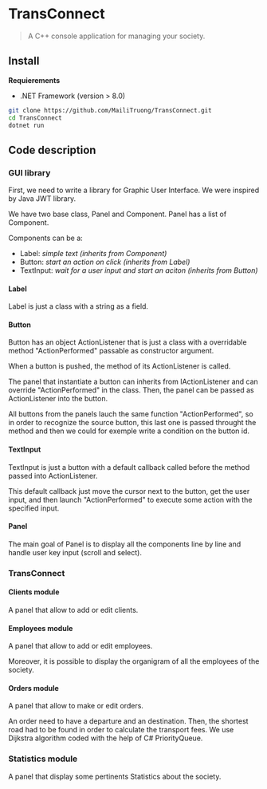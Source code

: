 
# TransConnect

> A C++ console application for managing your society.

## Install

**Requierements**
- .NET Framework (version > 8.0)

```bash
git clone https://github.com/MailiTruong/TransConnect.git
cd TransConnect
dotnet run
```

## Code description

### GUI library

First, we need to write a library for Graphic User Interface. We were inspired by Java JWT library.

We have two base class, Panel and Component. Panel has a list of Component.

Components can be a:

- Label: *simple text (inherits from Component)*
- Button: *start an action on click (inherits from Label)*
- TextInput: *wait for a user input and start an aciton (inherits from Button)*

#### Label

Label is just a class with a string as a field.

#### Button

Button has an object ActionListener that is just a class with a overridable method "ActionPerformed" passable as constructor argument.

When a button is pushed, the method of its ActionListener is called.

The panel that instantiate a button can inherits from IActionListener and can override "ActionPerformed" in the class. Then, the panel can be passed as ActionListener into the button.

All buttons from the panels lauch the same function "ActionPerformed", so in order to recognize the source button, this last one is passed throught the method and then we could for exemple write a condition on the button id.

#### TextInput

TextInput is just a button with a default callback called before the method passed into ActionListener.

This default callback just move the cursor next to the button, get the user input, and then launch "ActionPerformed" to execute some action with the specified input.

#### Panel

The main goal of Panel is to display all the components line by line and handle user key input (scroll and select).

### TransConnect

#### Clients module

A panel that allow to add or edit clients.

#### Employees module

A panel that allow to add or edit employees.

Moreover, it is possible to display the organigram of all the employees of the society.

#### Orders module

A panel that allow to make or edit orders.

An order need to have a departure and an destination. Then, the shortest road had to be found in order to calculate the transport fees. We use Dijkstra algorithm coded with the help of C# PriorityQueue.

### Statistics module

A panel that display some pertinents Statistics about the society.

